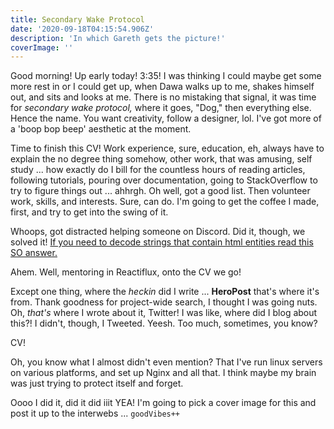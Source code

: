 ```yaml
---
title: Secondary Wake Protocol
date: '2020-09-18T04:15:54.906Z'
description: 'In which Gareth gets the picture!'
coverImage: ''
---
```


Good morning! Up early today! 3:35! I was thinking I could maybe get some more rest in or I could get up, when Dawa walks up to me, shakes himself out, and sits and looks at me. There is no mistaking that signal, it was time for _secondary wake protocol,_ where it goes, "Dog," then everything else. Hence the name. You want creativity, follow a designer, lol. I've got more of a 'boop bop beep' aesthetic at the moment.

Time to finish this CV! Work experience, sure, education, eh, always have to explain the no degree thing somehow, other work, that was amusing, self study ... how exactly do I bill for the countless hours of reading articles, following tutorials, pouring over documentation, going to StackOverflow to try to figure things out ... ahhrgh. Oh well, got a good list. Then volunteer work, skills, and interests. Sure, can do. I'm going to get the coffee I made, first, and try to get into the swing of it.

Whoops, got distracted helping someone on Discord. Did it, though, we solved it! [If you need to decode strings that contain html entities read this SO answer.](https://stackoverflow.com/a/57480647)

Ahem. Well, mentoring in Reactiflux, onto the CV we go!

Except one thing, where the _heckin_ did I write ... **HeroPost** that's where it's from. Thank goodness for project-wide search, I thought I was going nuts. Oh, _that's_ where I wrote about it, Twitter! I was like, where did I blog about this?! I didn't, though, I Tweeted. Yeesh. Too much, sometimes, you know?

CV!

Oh, you know what I almost didn't even mention? That I've run linux servers on various platforms, and set up Nginx and all that. I think maybe my brain was just trying to protect itself and forget.

Oooo I did it, did it did iiit YEA! I'm going to pick a cover image for this and post it up to the interwebs ... `goodVibes++`
